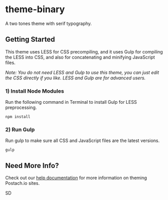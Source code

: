 theme-binary
============

A two tones theme with serif typography.

## Getting Started

This theme uses LESS for CSS precompiling, and it uses Gulp for compiling the LESS into CSS, and also for concatenating and minifying JavaScript files.

_Note: You do not need LESS and Gulp to use this theme, you can just edit the CSS directly if you like. LESS and Gulp are for advanced users._

### 1) Install Node Modules

Run the following command in Terminal to install Gulp for LESS preprocessing.
```
npm install
```

### 2) Run Gulp

Run gulp to make sure all CSS and JavaScript files are the latest versions.
```
gulp
```

## Need More Info? 

Check out our [help documentation](http://help.postach.io/tag/theme-code) for more information on theming Postach.io sites.

SD

